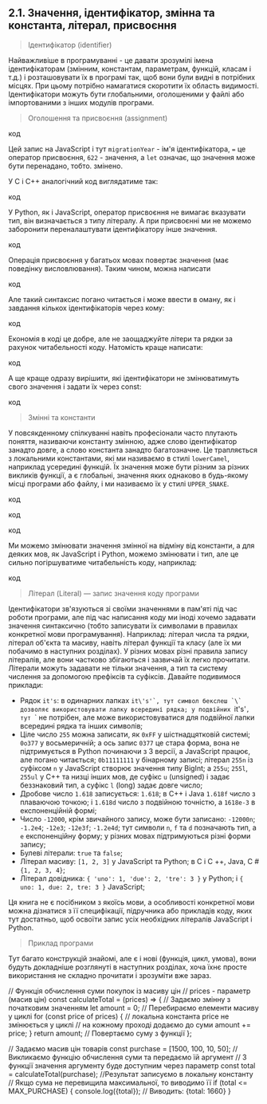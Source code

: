 ## 2.1. Значення, ідентифікатор, змінна та константа, літерал, присвоєння

> Ідентифікатор (identifier)

Найважливіше в програмуванні - це давати зрозумілі імена ідентифікаторам (змінним, константам, параметрам, функцій, класам і т.д.) і розташовувати їх в програмі так, щоб вони були видні в потрібних місцях. При цьому потрібно намагатися скоротити їх область видимості. Ідентифікатори можуть бути глобальними, оголошеними у файлі або імпортованими з інших модулів програми.

> Оголошення та присвоєння (assignment)

код


Цей запис на JavaScript і тут `migrationYear` - ім'я ідентифікатора, `=` це оператор присвоєння, `622` - значення, а `let` означає, що значення може бути перенадано, тобто. змінено.

У C і C++ аналогічний код виглядатиме так:

код


У Python, як і JavaScript, оператор присвоєння не вимагає вказувати тип, він визначається з типу літералу. А при присвоєнні ми не можемо заборонити переналаштувати ідентифікатору інше значення.

код

Операція присвоєння у багатьох мовах повертає значення (має поведінку висловлювання). Таким чином, можна написати

код



Але такий синтаксис погано читається і може ввести в оману, як і завдання кількох ідентифікаторів через кому:


код


Економія в коді це добре, але не заощаджуйте літери та рядки за рахунок читабельності коду. Натомість краще написати:

код




А ще краще одразу вирішити, які ідентифікатори не змінюватимуть свого значення і задати їх через const:

код



> Змінні та константи

У повсякденному спілкуванні навіть професіонали часто плутають поняття, називаючи константу змінною, адже слово ідентифікатор занадто довге, а слово константа занадто багатозначне. Це трапляється з локальними константами, які ми називаємо в стилі `lowerCamel`, наприклад усередині функцій. Їх значення може бути різним за різних викликів функції, а є глобальні, значення яких однаково в будь-якому місці програми або файлу, і ми називаємо їх у стилі `UPPER_SNAKE`.

код


код


код


Ми можемо змінювати значення змінної на відміну від константи, а для деяких мов, як JavaScript і Python, можемо змінювати і тип, але це сильно погіршуватиме читабельність коду, наприклад:


код



> Літерал (Literal) — запис значення коду програми

Ідентифікатори зв'язуються зі своїми значеннями в пам'яті під час роботи програми, але під час написання коду ми іноді хочемо задавати значення синтаксично (тобто записувати їх символами в правилах конкретної мови програмування). Наприклад: літерал числа та рядки, літерал об'єкта та масиву, навіть літерал функції та класу (але їх ми побачимо в наступних розділах). У різних мовах різні правила запису літералів, але вони частково збігаються і зазвичай їх легко прочитати. Літерали можуть задавати не тільки значення, а тип та систему числення за допомогою префіксів та суфіксів. Давайте подивимося приклади:

- Рядок `it's`: в одинарних лапках ``it\'s'`, тут символ бекслеш `\` дозволяє використовувати лапку всередині рядка; у подвійних ``it's'`, тут `\` не потрібен, але може використовуватися для подвійної лапки всередині рядка та інших символів;
- Ціле число `255` можна записати, як `0xFF` у шістнадцятковій системі; `0o377` у восьмеричній; а ось запис `0377` це стара форма, вона не підтримується в Python починаючи з 3 версії, а JavaScript працює, але погано читається; `0b11111111` у бінарному записі; літерал `255n` із суфіксом `n` у JavaScript створює значення типу BigInt; а `255u`; `255l`, `255ul` у C++ та низці інших мов, де суфікс `u` (unsigned) і задає беззнаковий тип, а суфікс `l` (long) задає довге число;
- Дробове число `1.618` записується: `1.618`; в C++ і Java `1.618f` число з плаваючою точкою; і `1.618d` число з подвійною точністю, а `1618e-3` в експоненційній формі;
- Число `-12000`, крім звичайного запису, може бути записано: `-12000n`; `-1.2e4`; `-12e3`; `-12e3f`; `-1.2e4d`; тут символи `n`, `f` та `d` позначають тип, а `e` експоненційну форму; у різних мовах підтримуються різні форми запису;
- Булеві літерали: `true` та `false`;
- Літерал масиву: `[1, 2, 3]` у JavaScript та Python; в C і C ++, Java, C # `{1, 2, 3, 4}`;
- Літерал довідника: `{ 'uno': 1, 'due': 2, 'tre': 3 }` у Python; і `{ uno: 1, due: 2, tre: 3 }` JavaScript;

Ця книга не є посібником з якоїсь мови, а особливості конкретної мови можна дізнатися з її специфікації, підручника або прикладів коду, яких тут достатньо, щоб освоїти запис усіх необхідних літералів JavaScript і Python.

> Приклад програми

Тут багато конструкцій знайомі, але є і нові (функція, цикл, умова), вони будуть докладніше розглянуті в наступних розділах, хоча їхнє просте використання не складно прочитати і зрозуміти вже зараз.

// Функція обчислення суми покупок із масиву цін
// prices - параметр (масив цін)
const calculateTotal = (prices) => {
  // Задаємо змінну з початковим значенням
  let amount = 0; // Перебираємо елементи масиву у циклі
  for (const price of prices) {
    // локальна константа price не змінюється у циклі
    // на кожному проході додаємо до суми
    amount += price;
  }
  return amount; // Повертаємо суму з функції
};

// Задаємо масив цін товарів
const purchase = [1500, 100, 10, 50];
// Викликаємо функцію обчислення суми та передаємо їй аргумент
// З функції значення аргументу буде доступним через параметр
const total = calculateTotal(purchase);
//Результат записуємо в локальну константу
// Якщо сума не перевищила максимальної, то виводимо її
if (total <= MAX_PURCHASE) {
  console.log({total}); // Виводить: {total: 1660}
}
```

